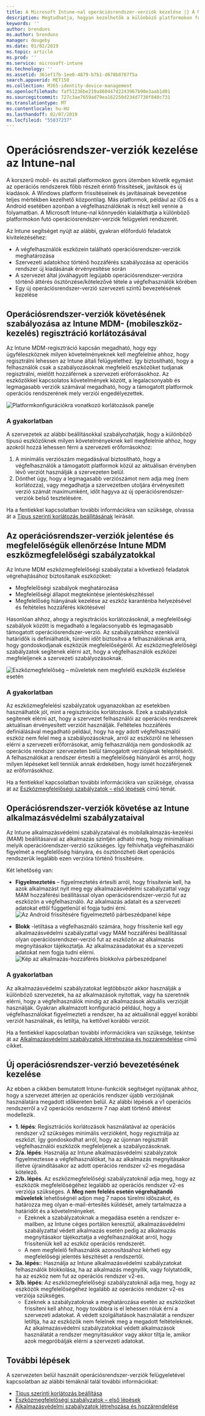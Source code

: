 ```yaml
---
title: A Microsoft Intune-nal operációsrendszer-verziók kezelése |} A Microsoft Intune-ban
description: Megtudhatja, hogyan kezelhetők a különböző platformokon futó operációsrendszer-verziók a Microsoft Intune-nal.
keywords: ''
author: brenduns
ms.author: brenduns
manager: dougeby
ms.date: 01/02/2019
ms.topic: article
ms.prod: ''
ms.service: microsoft-intune
ms.technology: ''
ms.assetid: 361ef17b-1ee0-4879-b7b1-d678b0787f5a
search.appverid: MET150
ms.collection: M365-identity-device-management
ms.openlocfilehash: faf51236be219a860447d2243967b90e3aab1d01
ms.sourcegitcommit: 727c3ae7659ad79ea162250d234d7730f840c731
ms.translationtype: MT
ms.contentlocale: hu-HU
ms.lasthandoff: 02/07/2019
ms.locfileid: "55837237"
---
```

# <a name="manage-operating-system-versions-with-intune"></a>Operációsrendszer-verziók kezelése az Intune-nal
A korszerű mobil- és asztali platformokon gyors ütemben követik egymást az operációs rendszerek főbb részeit érintő frissítések, javítások és új kiadások. A Windows platform frissítéseinek és javításainak bevezetése teljes mértékben kezelhető központilag. Más platformok, például az iOS és a Android esetében azonban a végfelhasználóknak is részt kell vennie a folyamatban.  A Microsoft Intune-nal könnyedén kialakíthatja a különböző platformokon futó operációsrendszer-verziók felügyeleti rendszerét.

Az Intune segítséget nyújt az alábbi, gyakran előforduló feladatok kivitelezéséhez: 
- A végfelhasználók eszközein található operációsrendszer-verziók meghatározása
- Szervezeti adatokhoz történő hozzáférés szabályozása az operációs rendszer új kiadásának érvényesítése során
- A szervezet által jóváhagyott legújabb operációsrendszer-verzióra történő áttérés ösztönzése/kötelezővé tétele a végfelhasználók körében
- Egy új operációsrendszer-verzió szervezeti szintű bevezetésének kezelése
  
## <a name="operating-system-version-control-using-intune-mobile-device-management-mdm-enrollment-restrictions"></a>Operációsrendszer-verziók követésének szabályozása az Intune MDM- (mobileszköz-kezelés) regisztráció korlátozásával
Az Intune MDM-regisztráció kapcsán megadható, hogy egy ügyféleszköznek milyen követelményeknek kell megfelelnie ahhoz, hogy regisztrálni lehessen az Intune általi felügyelethez. Így biztosítható, hogy a felhasználók csak a szabályozásoknak megfelelő eszközöket tudjanak regisztrálni, mielőtt hozzáférnek a szervezeti erőforrásokhoz. Az eszközökkel kapcsolatos követelmények között, a legalacsonyabb és legmagasabb verziók számával megadható, hogy a támogatott platformok operációs rendszerének mely verziói engedélyezettek.
 
![Platformkonfigurációkra vonatkozó korlátozások panelje](./media/os-version-platform-configurations.png) 
 
### <a name="in-practice"></a>A gyakorlatban
A szervezetek az alábbi beállításokkal szabályozhatják, hogy a különböző típusú eszközöknek milyen követelményeknek kell megfelelnie ahhoz, hogy azokról hozzá lehessen férni a szervezeti erőforrásokhoz: 
1. A minimális verziószám megadásával biztosítható, hogy a végfelhasználók a támogatott platformok közül az aktuálisan érvényben lévő verziót használják a szervezeten belül. 
2. Dönthet úgy, hogy a legmagasabb verziószámot nem adja meg (nem korlátozza), vagy megadhatja a szervezetben utoljára érvényesített verzió számát maximumként, időt hagyva az új operációsrendszer-verziók belső tesztelésére.

Ha a fentiekkel kapcsolatban további információkra van szüksége, olvassa át a [Típus szerinti korlátozás beállításának](https://docs.microsoft.com/intune/enrollment-restrictions-set#set-device-type-restrictions) leírását.
 
## <a name="operating-system-version-reporting-and-compliance-with-intune-mdm-device-compliance-policies"></a>Az operációsrendszer-verziók jelentése és megfelelőségük ellenőrzése Intune MDM eszközmegfelelőségi szabályzatokkal
Az Intune MDM eszközmegfelelőségi szabályzatai a következő feladatok végrehajtásához biztosítanak eszközöket: 
- Megfelelőségi szabályok meghatározása
- Megfelelőségi állapot megtekintése jelentéskészítéssel
- Megfelelőség hiányának kezelése az eszköz karanténba helyezésével és feltételes hozzáférés kikötésével

Hasonlóan ahhoz, ahogy a regisztrációs korlátozásoknál, a megfelelőségi szabályok között is megadható a legalacsonyabb és legmagasabb támogatott operációsrendszer-verzió. Az szabályzatokhoz ezenkívül határidők is definiálhatók, türelmi időt biztosítva a felhasználóknak arra, hogy gondoskodjanak eszközük megfelelőségéről. Az eszközmegfelelőségi szabályzatok segítenek elérni azt, hogy a végfelhasználók eszközei megfeleljenek a szervezeti szabályozásoknak.

![Eszközmegfelelőség – műveletek nem megfelelő eszközök észlelése esetén](./media/os-version-actions-noncompliance.png) 

### <a name="in-practice"></a>A gyakorlatban
Az eszközmegfelelési szabályzatok ugyanazokban az esetekben használhatók jól, mint a regisztrációs korlátozások. Ezek a szabályzatok segítenek elérni azt, hogy a szervezet felhasználói az operációs rendszerek aktuálisan érvényesített verzióit használják. Feltételes hozzáférés definiálásával megadható például, hogy ha egy adott végfelhasználói eszköz nem felel meg a szabályozásoknak, arról az eszközről ne lehessen elérni a szervezeti erőforrásokat, amíg felhasználója nem gondoskodik az operációs rendszer szervezeten belül támogatott verziójának telepítéséről. A felhasználókat a rendszer értesíti a megfelelőség hiányáról és arról, hogy milyen lépéseket kell tenniük annak érdekében, hogy ismét hozzáférjenek az erőforrásokhoz.   

Ha a fentiekkel kapcsolatban további információkra van szüksége, olvassa át az [Eszközmegfelelőségi szabályzatok – első lépések](https://docs.microsoft.com/intune/device-compliance-get-started) című témát.
 
## <a name="operating-system-version-controls-using-intune-app-protection-policies"></a>Operációsrendszer-verziók követése az Intune alkalmazásvédelmi szabályzataival    
Az Intune alkalmazásvédelmi szabályzataival és mobilalkalmazás-kezelési (MAM) beállításaival az alkalmazás szintjén adható meg, hogy minimálisan melyik operációrendszer-verzió szükséges. Így felhívhatja végfelhasználói figyelmét a megfelelőség hiányára, és ösztönözheti őket operációs rendszerük legalább ezen verzióra történő frissítésére.
 
Két lehetőség van: 
- **Figyelmeztetés** – figyelmeztetés értesíti arról, hogy frissítenie kell, ha azok alkalmazást nyit meg egy alkalmazásvédelmi szabályzattal vagy MAM hozzáférési beállítással olyan operációsrendszer-verzió fut az eszközön a végfelhasználó. Az alkalmazás adatait és a szervezeti adatokat ettől függetlenül el fogja tudni érni.
  ![Az Android frissítésére figyelmeztető párbeszédpanel képe](./media/os-version-update-warning.png) 

- **Blokk** -letiltása a végfelhasználó számára, hogy frissítenie kell egy alkalmazásvédelmi szabályzattal vagy MAM hozzáférési beállítással olyan operációsrendszer-verzió fut az eszközön az alkalmazás megnyitásakor tájékoztatja. Az alkalmazásadatokat és a szervezeti adatokat nem fogja tudni elérni.
  ![Kép az alkalmazás-hozzáférés blokkolva párbeszédpanel](./media/os-version-access-blocked.png)

### <a name="in-practice"></a>A gyakorlatban
Az alkalmazásvédelmi szabályzatokat legtöbbször akkor használják a különböző szervezetek, ha az alkalmazások nyitottak, vagy ha szeretnék elérni, hogy a végfelhasználók mindig az alkalmazások aktuális verzióját használják. Gyakran alkalmazott konfiguráció például, hogy a végfelhasználókat figyelmezteti a rendszer, ha az aktuálisnál eggyel korábbi verziót használnak, és letiltja, ha kettővel korábbi verziót.
 
Ha a fentiekkel kapcsolatban további információkra van szüksége, tekintse át az [Alkalmazásvédelmi szabályzatok létrehozása és hozzárendelése](https://docs.microsoft.com/intune/app-protection-policies) című cikket.

## <a name="managing-a-new-operating-system-version-rollout"></a>Új operációsrendszer-verzió bevezetésének kezelése
Az ebben a cikkben bemutatott Intune-funkciók segítséget nyújtanak ahhoz, hogy a szervezet áttérjen az operációs rendszer újabb verziójának használatára megadott időkereten belül. Az alábbi lépések a v1 operációs rendszerről a v2 operációs rendszerre 7 nap alatt történő áttérést modellezik.
- **1. lépés**: Regisztrációs korlátozások használatával az operációs rendszer v2 szükséges minimális verzióként, hogy regisztrálja az eszközt. Így gondoskodhat arról, hogy az újonnan regisztrált végfelhasználói eszközök megfeleljenek a szabályozásoknak.
- **2/a. lépés**: Használja az Intune alkalmazásvédelmi szabályzatok figyelmeztesse a végfelhasználókat, ha az alkalmazás megnyitásakor illetve újraindításakor az adott operációs rendszer v2-es megadása kötelező.
- **2/b. lépés**. Az eszközmegfelelőségi szabályzatoknál adja meg, hogy az eszközök megfelelőségéhez legalább az operációs rendszer v2-es verziója szükséges. A **Meg nem felelés esetén végrehajtandó műveletek** lehetőségnél adjon meg 7 napos türelmi időszakot, és határozza meg olyan e-mail-értesítés küldését, amely tartalmazza a határidőt és a követelményeket.
  -  Ezeknek a szabályzatoknak a megadása esetén a rendszer e-mailben, az Intune céges portálon keresztül, alkalmazásvédelmi szabályzattal védett alkalmazás esetén pedig az alkalmazás megnyitásakor tájékoztatja a végfelhasználókat arról, hogy frissíteniük kell az eszköz operációs rendszerét.
  - A nem megfelelő felhasználók azonosításához kérheti egy megfelelőségi jelentés készítését a rendszertől. 
- **3a. lépés:**: Használja az Intune alkalmazásvédelmi szabályzatokat felhasználók blokkolása, ha az alkalmazás megnyílik, vagy folytatódik, ha az eszköz nem fut az operációs rendszer v2-es.
- **3/b. lépés**: Az eszközmegfelelőségi szabályzatoknál adja meg, hogy az eszközök megfelelőségéhez legalább az operációs rendszer v2-es verziója szükséges.
  - Ezeknek a szabályzatoknak a meghatározása esetén az eszközöket frissíteni kell ahhoz, hogy továbbra is el lehessen róluk érni a szervezeti adatokat. A védett szolgáltatások használatát a rendszer letiltja, ha az eszközök nem felelnek meg a megadott feltételeknek. Az alkalmazásvédelmi szabályzatokkal védett alkalmazások használatát a rendszer megnyitásukkor vagy akkor tiltja le, amikor azok megpróbálják elérni a szervezeti adatokat.

## <a name="next-steps"></a>További lépések
A szervezeten belül használt operációsrendszer-verziók felügyeletével kapcsolatban az alábbi témáknál talál további információkat: 

- [Típus szerinti korlátozás beállítása](https://docs.microsoft.com/intune/enrollment-restrictions-set#set-device-type-restrictions)
- [Eszközmegfelelőségi szabályzatok – első lépések](https://docs.microsoft.com/intune/device-compliance-get-started)
- [Alkalmazásvédelmi szabályzatok létrehozása és hozzárendelése](https://docs.microsoft.com/intune/app-protection-policies)
